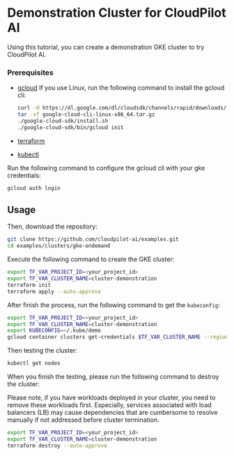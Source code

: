 # Demonstration Cluster for CloudPilot AI

Using this tutorial, you can create a demonstration GKE cluster to try CloudPilot AI.

### Prerequisites

- [gcloud](https://cloud.google.com/sdk/docs/install)
  If you use Linux, run the following command to install the gcloud cli:

  ```bash
  curl -O https://dl.google.com/dl/cloudsdk/channels/rapid/downloads/google-cloud-cli-linux-x86_64.tar.gz
  tar -xf google-cloud-cli-linux-x86_64.tar.gz
  ./google-cloud-sdk/install.sh
  ./google-cloud-sdk/bin/gcloud init
  ```

- [terraform](https://developer.hashicorp.com/terraform/tutorials/aws-get-started/install-cli)
- [kubectl](https://kubernetes.io/docs/tasks/tools/)

Run the following command to configure the gcloud cli with your gke credentials:

```bash
gcloud auth login
```

## Usage

Then, download the repository:

```bash
git clone https://github.com/cloudpilot-ai/examples.git
cd examples/clusters/gke-ondemand
```

Execute the following command to create the GKE cluster:

```bash
export TF_VAR_PROJECT_ID=<your_project_id>
export TF_VAR_CLUSTER_NAME=cluster-demonstration
terraform init
terraform apply --auto-approve
```

After finish the process, run the following command to get the `kubeconfig`:

```bash
export TF_VAR_PROJECT_ID=<your_project_id>
export TF_VAR_CLUSTER_NAME=cluster-demonstration
export KUBECONFIG=~/.kube/demo
gcloud container clusters get-credentials $TF_VAR_CLUSTER_NAME --region us-central1 --project $TF_VAR_PROJECT_ID
```

Then testing the cluster:

```bash
kubectl get nodes
```

When you finish the testing, please run the following command to destroy the cluster:

Please note, if you have workloads deployed in your cluster,
you need to remove these workloads first. Especially, services associated with load balancers (LB)
may cause dependencies that are cumbersome to resolve manually if not addressed before cluster termination.

```bash
export TF_VAR_PROJECT_ID=<your_project_id>
export TF_VAR_CLUSTER_NAME=cluster-demonstration
terraform destroy --auto-approve
```
